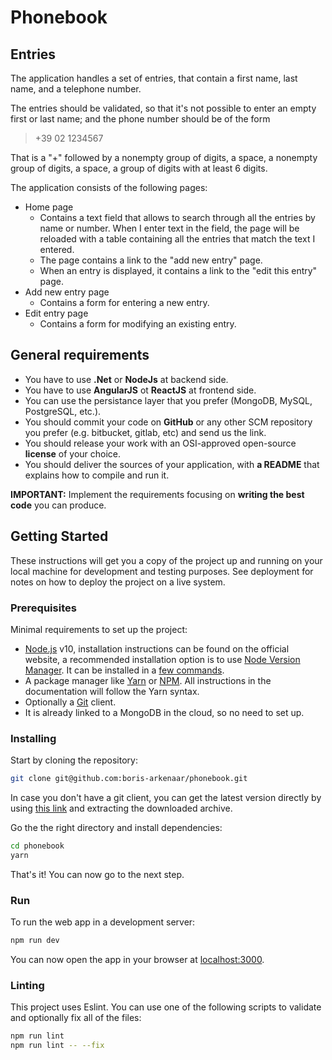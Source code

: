 # Phonebook

## Entries

The application handles a set of entries, that contain a first name, last name, and a telephone number.

The entries should be validated, so that it's not possible to enter an empty first or last name; and the phone number should be of the form

> +39 02 1234567

That is a "+" followed by a nonempty group of digits, a space, a nonempty group of digits, a space, a group of digits with at least 6 digits.

The application consists of the following pages:

- Home page
  - Contains a text field that allows to search through all the entries by name or number. When I enter text in the field, the page will be reloaded with a table containing all the entries that match the text I entered.
  - The page contains a link to the "add new entry" page.
  - When an entry is displayed, it contains a link to the "edit this entry" page.
- Add new entry page
  - Contains a form for entering a new entry.
- Edit entry page
  - Contains a form for modifying an existing entry.

## General requirements

- You have to use **.Net** or **NodeJs** at backend side.
- You have to use **AngularJS** ot **ReactJS** at frontend side.
- You can use the persistance layer that you prefer (MongoDB, MySQL, PostgreSQL, etc.).
- You should commit your code on **GitHub** or any other SCM repository you prefer (e.g. bitbucket, gitlab, etc) and send us the link.
- You should release your work with an OSI-approved open-source **license** of your choice.
- You should deliver the sources of your application, with **a README** that explains how to compile and run it.

**IMPORTANT:** Implement the requirements focusing on **writing the best code** you can produce.

## Getting Started

These instructions will get you a copy of the project up and running on your
local machine for development and testing purposes. See deployment for notes on
how to deploy the project on a live system.

### Prerequisites

Minimal requirements to set up the project:

- [Node.js](https://nodejs.org/en) v10, installation instructions can be found
  on the official website, a recommended installation option is to use
  [Node Version Manager](https://github.com/creationix/nvm#readme). It can be
  installed in a
  [few commands](https://nodejs.org/en/download/package-manager/#nvm).
- A package manager like [Yarn](https://yarnpkg.com) or
  [NPM](https://www.npmjs.com). All instructions in the documentation will
  follow the Yarn syntax.
- Optionally a [Git](https://git-scm.com) client.
- It is already linked to a MongoDB in the cloud, so no need to set up.

### Installing

Start by cloning the repository:

```bash
git clone git@github.com:boris-arkenaar/phonebook.git
```

In case you don't have a git client, you can get the latest version directly by
using [this link](https://github.com/ridedott/portal/archive/master.zip) and
extracting the downloaded archive.

Go the the right directory and install dependencies:

```bash
cd phonebook
yarn
```

That's it! You can now go to the next step.

### Run

To run the web app in a development server:

```bash
npm run dev
```

You can now open the app in your browser at
[localhost:3000](http://localhost:3000).

### Linting

This project uses Eslint.
You can use one of the following scripts to validate and optionally fix all of
the files:

```bash
npm run lint
npm run lint -- --fix
```
